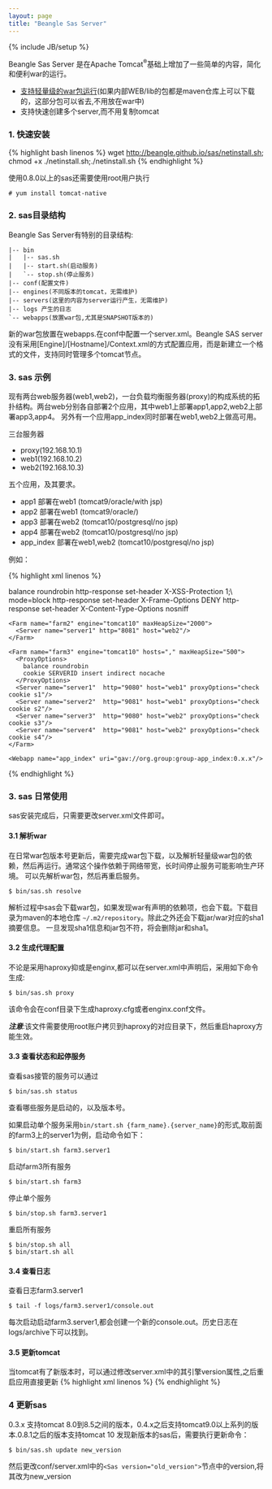 ```yaml
---
layout: page
title: "Beangle Sas Server"
---
```

{% include JB/setup %}

Beangle Sas Server 是在Apache Tomcat<sup>®</sup>基础上增加了一些简单的内容，简化和便利war的运行。

* [支持轻量级的war包运行](/sas/lightwar.html)(如果内部WEB/lib的包都是maven仓库上可以下载的，这部分包可以省去,不用放在war中)
* 支持快速创建多个server,而不用复制tomcat

### 1. 快速安装

{% highlight bash linenos %}
wget http://beangle.github.io/sas/netinstall.sh; chmod +x ./netinstall.sh;./netinstall.sh
{% endhighlight %}

使用0.8.0以上的sas还需要使用root用户执行

    # yum install tomcat-native

### 2. sas目录结构

Beangle Sas Server有特别的目录结构:

    |-- bin
    |   |-- sas.sh
    |   |-- start.sh(启动服务)
    |   `-- stop.sh(停止服务)
    |-- conf(配置文件)
    |-- engines(不同版本的tomcat，无需维护)
    |-- servers(这里的内容为server运行产生，无需维护)
    |-- logs 产生的日志
    `-- webapps(放置war包,尤其是SNAPSHOT版本的)

新的war包放置在webapps.在conf中配置一个server.xml。Beangle SAS server没有采用[Engine]/[Hostname]/Context.xml的方式配置应用，而是新建立一个格式的文件，支持同时管理多个tomcat节点。

### 3. sas 示例
现有两台web服务器(web1,web2)，一台负载均衡服务器(proxy)的构成系统的拓扑结构。两台web分别各自部署2个应用，其中web1上部署app1,app2,web2上部署app3,app4。
另外有一个应用app_index同时部署在web1,web2上做高可用。

三台服务器

* proxy(192.168.10.1)
* web1(192.168.10.2)
* web2(192.168.10.3)

五个应用，及其要求。

* app1 部署在web1 (tomcat9/oracle/with jsp)
* app2 部署在web1 (tomcat9/oracle/)
* app3 部署在web2 (tomcat10/postgresql/no jsp)
* app4 部署在web2 (tomcat10/postgresql/no jsp)
* app_index 部署在web1,web2 (tomcat10/postgresql/no jsp)

例如：

{% highlight xml linenos %}
<?xml version='1.0' encoding='utf-8'?>
<Sas version="0.10.1">
  <!--从这里下载webapp的各类依赖性，如果涉及到没有开源的包，可以改为自己的伺服-->
  <Repository remote="maven.aliyun.com/nexus/content/groups/public"/>
  <Hosts>
    <Host name="web1" ip="192.168.10.1"/>
    <Host name="web2" ip="192.168.10.2"/>
  </Hosts>
  <Engines>
    <Engine name="tomcat9" type="tomcat" version="9.0.35" jspSupport="true">
      <Jar uri="gav://com.oracle:ojdbc6:11.2.0.1.0"/>
    </Engine>
    <Engine name="tomcat10" type="tomcat" version="10.0.20">
      <Jar gav="gav://org.postgresql:postgresql:42.2.6"/>
    </Engine>
  </Engines>

  <Farms>
    <Farm name="farm1" engine="tomcat9" maxHeapSize="2000">
      <Http acceptCount="200"  maxThreads="800"/>
      <ProxyOptions>
        balance roundrobin
        http-response set-header X-XSS-Protection 1;\ mode=block
        http-response set-header X-Frame-Options DENY
        http-response set-header X-Content-Type-Options nosniff
      </ProxyOptions>
      <Server name="server1"  http="8080" host="web1" />
    </Farm>

    <Farm name="farm2" engine="tomcat10" maxHeapSize="2000">
      <Server name="server1" http="8081" host="web2"/>
    </Farm>

    <Farm name="farm3" engine="tomcat10" hosts="," maxHeapSize="500">
      <ProxyOptions>
        balance roundrobin
        cookie SERVERID insert indirect nocache
      </ProxyOptions>
      <Server name="server1"  http="9080" host="web1" proxyOptions="check cookie s1"/>
      <Server name="server2"  http="9081" host="web1" proxyOptions="check cookie s2"/>
      <Server name="server3"  http="9080" host="web2" proxyOptions="check cookie s3"/>
      <Server name="server4"  http="9081" host="web2" proxyOptions="check cookie s4"/>
    </Farm>
  </Farms>

  <Webapps>
    <!--gav 是group-artifact-version的缩写，表示该组件在maven仓库的信息-->
    <!--maven仓库上没有的war包，可以省去该属性，转而写成docBase="${sas.home}/webapps/app1.war"-->
    <Webapp name="app1"  uri="gav://org.group:group-app1:0.x.x" runAt="group1" path="/app1" />
    <Webapp name="app2"  uri="gav://org.group:group-app2:0.x.x" runAt="group1" path="/app2"/>
    <Webapp name="app3"  uri="gav://org.group:group-app3:0.x.x" runAt="farm2" path="/app3"/>
    <Webapp name="app4"  uri="gav://org.group:group-app4:0.x.x" runAt="farm2" path="/app4"/>

    <Webapp name="app_index" uri="gav://org.group:group-app_index:0.x.x"/>
  </Webapps>

  <!--配置代理-->
  <Proxy engine="haproxy" hostname="your.domain.name">
    <!--启用https-->
    <Https/>
  </Proxy>
</Sas>
{% endhighlight %}

### 3. sas 日常使用

sas安装完成后，只需要更改server.xml文件即可。

#### 3.1 解析war

在日常war包版本号更新后，需要完成war包下载，以及解析轻量级war包的依赖，然后再运行。通常这个操作依赖于网络带宽，长时间停止服务可能影响生产环境。
可以先解析war包，然后再重启服务。

    $ bin/sas.sh resolve

解析过程中sas会下载war包，如果发现war有声明的依赖项，也会下载。下载目录为maven的本地仓库 `~/.m2/repository`。除此之外还会下载jar/war对应的sha1摘要信息。
一旦发现sha1信息和jar包不符，将会删除jar和sha1。

#### 3.2 生成代理配置

不论是采用haproxy抑或是enginx,都可以在server.xml中声明后，采用如下命令生成:

    $ bin/sas.sh proxy

该命令会在conf目录下生成haproxy.cfg或者enginx.conf文件。

***注意***:该文件需要使用root账户拷贝到haproxy的对应目录下，然后重启haproxy方能生效。

#### 3.3 查看状态和起停服务

查看sas接管的服务可以通过

    $ bin/sas.sh status

查看哪些服务是启动的，以及版本号。

如果启动单个服务采用`bin/start.sh {farm_name}.{server_name}`的形式,取前面的farm3上的server1为例，启动命令如下：

    $ bin/start.sh farm3.server1

启动farm3所有服务

    $ bin/start.sh farm3

停止单个服务

    $ bin/stop.sh farm3.server1

重启所有服务

    $ bin/stop.sh all
    $ bin/start.sh all

#### 3.4 查看日志

查看日志farm3.server1

    $ tail -f logs/farm3.server1/console.out

每次启动启动farm3.server1,都会创建一个新的console.out。历史日志在logs/archive下可以找到。

#### 3.5 更新tomcat

当tomcat有了新版本时，可以通过修改server.xml中的其引擎version属性,之后重启应用直接更新
{% highlight xml linenos %}
<Engine name="tomcat80" type="tomcat" version="9.0.30">
</Engine>
{% endhighlight %}

### 4 更新sas

0.3.x 支持tomcat 8.0到8.5之间的版本，0.4.x之后支持tomcat9.0以上系列的版本.0.8.1之后的版本支持tomcat 10
发现新版本的sas后，需要执行更新命令：

    $ bin/sas.sh update new_version

然后更改conf/server.xml中的`<Sas version="old_version">`节点中的version,将其改为new_version

